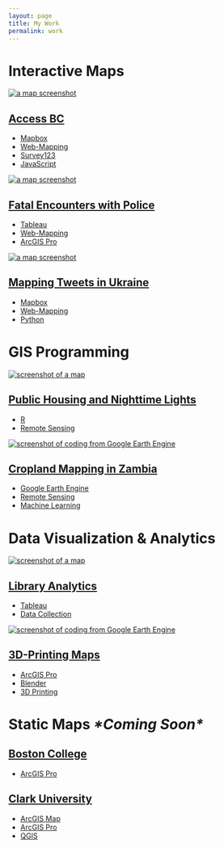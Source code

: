 ```yaml
---
layout: page
title: My Work
permalink: work
---
```

<link rel="stylesheet" href="assets/css/normalize.css">
<link rel="stylesheet" href="assets/css/main.css">
<main id="main"> <!-- Favicon Information -->


<div class="w-full bg-gray-100">
   <div class="bg-blue-700 p-4 font-bold text-3xl">
      <h1 class="text-2xl font-bold">Interactive Maps</h1>
   </div>
</div>

<div class="grid-custom bg-gray-100">
  <div class="bg-red-500 text-white text-center p-4"><a href="assets/work/accessbc.html" class="index-work-section" id="accessbc">
    <img alt="a map screenshot" class="index-work-img" src="assets/img/accessbc.png">
    <div class="index-work-title">
        <h2>Access BC</h2>
    </div>
    <ul class="skills">
        <li>Mapbox</li>
        <li>Web-Mapping</li>
        <li>Survey123</li>
        <li>JavaScript</li>
    </ul>
    </a></div>
  <div class="bg-green-500 text-white text-center p-4"><a href="assets/work/fatalencounters.html" class="index-work-section" id="fatalencounters">
    <img alt="a map screenshot" class="index-work-img" src="assets/img/fatalencounters.png">
    <div class="index-work-title">
        <h2>Fatal Encounters with Police</h2>
    </div>
    <ul class="skills">
        <li>Tableau</li>
        <li>Web-Mapping</li>
        <li>ArcGIS Pro</li>
    </ul>
    </a></div>
  <div class="bg-green-500 text-white text-center p-4"><a href="assets/work/mappingukraine.html" class="index-work-section" id="ukraine">
    <img alt="a map screenshot" class="index-work-img" src="assets/img/tweetukraine.png">
    <div class="index-work-title">
        <h2>Mapping Tweets in Ukraine</h2>
    </div>
    <ul class="skills">
        <li>Mapbox</li>
        <li>Web-Mapping</li>
        <li>Python</li>
    </ul>
    </a></div>
</div>

<div class="w-full bg-gray-100">
   <div class="bg-blue-700 p-4 font-bold text-3xl">
      <h1 class="text-2xl font-bold">GIS Programming</h1>
   </div>
</div>

<div class="grid-custom bg-gray-100 p-6">
  <div class="bg-green-500 text-white text-center p-4"><a href="assets/work/nightlights.html" class="index-work-section" id="nightlights">
    <img alt="screenshot of a map" class="index-work-img" src="assets/img/bstn_ltnl.png">
    <div class="index-work-title">
        <h2>Public Housing and Nighttime Lights</h2>
    </div>
    <ul class="skills">
        <li>R</li>
        <li>Remote Sensing</li>
    </ul>
    </a></div>
      <div class="bg-green-500 text-white text-center p-4"><a href="assets/work/cropland.html" class="index-work-section" id="cropland">
          <img alt="screenshot of coding from Google Earth Engine" class="index-work-img" src="assets/img/cropland.jpg">
    <div class="index-work-title">
        <h2>Cropland Mapping in Zambia</h2>
    </div>
    <ul class="skills">
        <li>Google Earth Engine</li>
        <li>Remote Sensing</li>
        <li>Machine Learning</li>
    </ul>
    </a></div>
</div>

<div class="w-full bg-gray-100">
   <div class="bg-blue-700 p-4 font-bold text-3xl">
      <h1 class="text-2xl font-bold">Data Visualization & Analytics</h1>
   </div>
</div>
<div class="grid-custom bg-gray-100 p-6">
  <div class="bg-green-500 text-white text-center p-4"><a href="assets/work/bcltableau.html" class="index-work-section" id="nightlights">
    <img alt="screenshot of a map" class="index-work-img" src="assets/img/bcl.png">
    <div class="index-work-title">
        <h2>Library Analytics</h2>
    </div>
    <ul class="skills">
        <li>Tableau</li>
        <li>Data Collection</li>
    </ul>
    </a></div>
      <div class="bg-green-500 text-white text-center p-4"><a href="assets/work/tactile.html" class="index-work-section" id="cropland">
          <img alt="screenshot of coding from Google Earth Engine" class="index-work-img" src="assets/img/worcester.png">
    <div class="index-work-title">
        <h2>3D-Printing Maps</h2>
    </div>
    <ul class="skills">
        <li>ArcGIS Pro</li>
        <li>Blender</li>
        <li>3D Printing</li>
    </ul>
    </a></div>
</div>

<div class="w-full bg-gray-100">
   <div class="bg-blue-700 p-4 font-bold text-3xl">
      <h1 class="text-2xl font-bold">Static Maps <em>*Coming Soon*</em></h1>
   </div>
</div>

<div class="grid-custom bg-gray-100 p-6">
  <div class="bg-green-500 text-white text-center p-4"><a href="assets/work/bcstatic.html" class="index-work-section" id="bcstatic">
    <!-- <img alt="a logo reading DUL UX" class="index-work-img" src="work/images/sharepoint/index-hero.png"> -->
    <div class="index-work-title">
        <h2>Boston College</h2>
    </div>
    <ul class="skills">
        <li>ArcGIS Pro</li>
    </ul>
    </a></div>
      <div class="bg-green-500 text-white text-center p-4"><a href="assets/work/clarkstatic.html" class="index-work-section" id="sharepoint">
    <!-- <img alt="a logo reading DUL UX" class="index-work-img" src="work/images/sharepoint/index-hero.png"> -->
    <div class="index-work-title">
        <h2>Clark University</h2>
    </div>
    <ul class="skills">
        <li>ArcGIS Map</li>
        <li>ArcGIS Pro</li>
        <li>QGIS</li>
    </ul>
    </a></div>


</div>


</div>